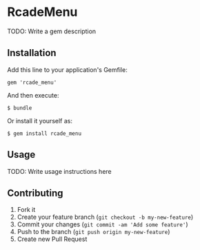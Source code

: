 # RcadeMenu

TODO: Write a gem description

## Installation

Add this line to your application's Gemfile:

    gem 'rcade_menu'

And then execute:

    $ bundle

Or install it yourself as:

    $ gem install rcade_menu

## Usage

TODO: Write usage instructions here

## Contributing

1. Fork it
2. Create your feature branch (`git checkout -b my-new-feature`)
3. Commit your changes (`git commit -am 'Add some feature'`)
4. Push to the branch (`git push origin my-new-feature`)
5. Create new Pull Request
